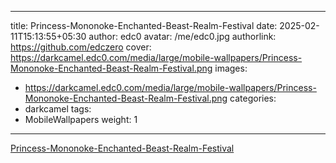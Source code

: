 
---
title: Princess-Mononoke-Enchanted-Beast-Realm-Festival
date: 2025-02-11T15:13:55+05:30
author: edc0
avatar: /me/edc0.jpg
authorlink: https://github.com/edczero
cover: https://darkcamel.edc0.com/media/large/mobile-wallpapers/Princess-Mononoke-Enchanted-Beast-Realm-Festival.png
images:
   - https://darkcamel.edc0.com/media/large/mobile-wallpapers/Princess-Mononoke-Enchanted-Beast-Realm-Festival.png
categories:
  - darkcamel
tags:
  - MobileWallpapers
weight: 1
---

<!--more-->

[Princess-Mononoke-Enchanted-Beast-Realm-Festival](https://darkcamel.edc0.com/media/original/mobile-wallpapers/Princess-Mononoke-Enchanted-Beast-Realm-Festival.png)

	